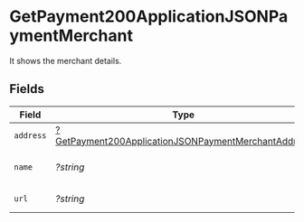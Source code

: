 # GetPayment200ApplicationJSONPaymentMerchant

It shows the merchant details.


## Fields

| Field                                                                                                                                | Type                                                                                                                                 | Required                                                                                                                             | Description                                                                                                                          | Example                                                                                                                              |
| ------------------------------------------------------------------------------------------------------------------------------------ | ------------------------------------------------------------------------------------------------------------------------------------ | ------------------------------------------------------------------------------------------------------------------------------------ | ------------------------------------------------------------------------------------------------------------------------------------ | ------------------------------------------------------------------------------------------------------------------------------------ |
| `address`                                                                                                                            | [?GetPayment200ApplicationJSONPaymentMerchantAddress](../../models/operations/GetPayment200ApplicationJSONPaymentMerchantAddress.md) | :heavy_minus_sign:                                                                                                                   | Merchant address.                                                                                                                    |                                                                                                                                      |
| `name`                                                                                                                               | *?string*                                                                                                                            | :heavy_minus_sign:                                                                                                                   | Name of the merchant.                                                                                                                | John Doe                                                                                                                             |
| `url`                                                                                                                                | *?string*                                                                                                                            | :heavy_minus_sign:                                                                                                                   | URL of the merchant.                                                                                                                 | https://acmecorp.com                                                                                                                 |